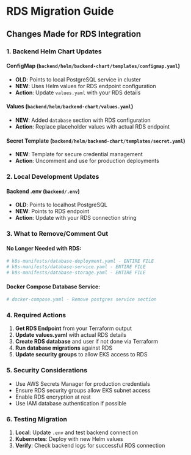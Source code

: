 # RDS Migration Guide

## Changes Made for RDS Integration

### 1. Backend Helm Chart Updates

#### ConfigMap (`backend/helm/backend-chart/templates/configmap.yaml`)
- **OLD**: Points to local PostgreSQL service in cluster
- **NEW**: Uses Helm values for RDS endpoint configuration
- **Action**: Update `values.yaml` with your RDS details

#### Values (`backend/helm/backend-chart/values.yaml`)
- **NEW**: Added `database` section with RDS configuration
- **Action**: Replace placeholder values with actual RDS endpoint

#### Secret Template (`backend/helm/backend-chart/templates/secret.yaml`)
- **NEW**: Template for secure credential management
- **Action**: Uncomment and use for production deployments

### 2. Local Development Updates

#### Backend .env (`backend/.env`)
- **OLD**: Points to localhost PostgreSQL
- **NEW**: Points to RDS endpoint
- **Action**: Update with your RDS connection string

### 3. What to Remove/Comment Out

#### No Longer Needed with RDS:
```yaml
# k8s-manifests/database-deployment.yaml - ENTIRE FILE
# k8s-manifests/database-service.yaml - ENTIRE FILE  
# k8s-manifests/database-storage.yaml - ENTIRE FILE
```

#### Docker Compose Database Service:
```yaml
# docker-compose.yaml - Remove postgres service section
```

### 4. Required Actions

1. **Get RDS Endpoint** from your Terraform output
2. **Update values.yaml** with actual RDS details
3. **Create RDS database** and user if not done via Terraform
4. **Run database migrations** against RDS
5. **Update security groups** to allow EKS access to RDS

### 5. Security Considerations

- Use AWS Secrets Manager for production credentials
- Ensure RDS security groups allow EKS subnet access
- Enable RDS encryption at rest
- Use IAM database authentication if possible

### 6. Testing Migration

1. **Local**: Update `.env` and test backend connection
2. **Kubernetes**: Deploy with new Helm values
3. **Verify**: Check backend logs for successful RDS connection